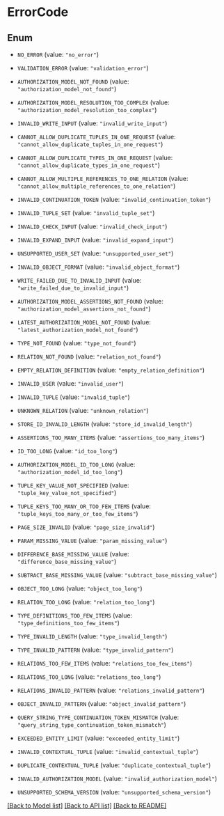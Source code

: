 # ErrorCode

## Enum


* `NO_ERROR` (value: `"no_error"`)

* `VALIDATION_ERROR` (value: `"validation_error"`)

* `AUTHORIZATION_MODEL_NOT_FOUND` (value: `"authorization_model_not_found"`)

* `AUTHORIZATION_MODEL_RESOLUTION_TOO_COMPLEX` (value: `"authorization_model_resolution_too_complex"`)

* `INVALID_WRITE_INPUT` (value: `"invalid_write_input"`)

* `CANNOT_ALLOW_DUPLICATE_TUPLES_IN_ONE_REQUEST` (value: `"cannot_allow_duplicate_tuples_in_one_request"`)

* `CANNOT_ALLOW_DUPLICATE_TYPES_IN_ONE_REQUEST` (value: `"cannot_allow_duplicate_types_in_one_request"`)

* `CANNOT_ALLOW_MULTIPLE_REFERENCES_TO_ONE_RELATION` (value: `"cannot_allow_multiple_references_to_one_relation"`)

* `INVALID_CONTINUATION_TOKEN` (value: `"invalid_continuation_token"`)

* `INVALID_TUPLE_SET` (value: `"invalid_tuple_set"`)

* `INVALID_CHECK_INPUT` (value: `"invalid_check_input"`)

* `INVALID_EXPAND_INPUT` (value: `"invalid_expand_input"`)

* `UNSUPPORTED_USER_SET` (value: `"unsupported_user_set"`)

* `INVALID_OBJECT_FORMAT` (value: `"invalid_object_format"`)

* `WRITE_FAILED_DUE_TO_INVALID_INPUT` (value: `"write_failed_due_to_invalid_input"`)

* `AUTHORIZATION_MODEL_ASSERTIONS_NOT_FOUND` (value: `"authorization_model_assertions_not_found"`)

* `LATEST_AUTHORIZATION_MODEL_NOT_FOUND` (value: `"latest_authorization_model_not_found"`)

* `TYPE_NOT_FOUND` (value: `"type_not_found"`)

* `RELATION_NOT_FOUND` (value: `"relation_not_found"`)

* `EMPTY_RELATION_DEFINITION` (value: `"empty_relation_definition"`)

* `INVALID_USER` (value: `"invalid_user"`)

* `INVALID_TUPLE` (value: `"invalid_tuple"`)

* `UNKNOWN_RELATION` (value: `"unknown_relation"`)

* `STORE_ID_INVALID_LENGTH` (value: `"store_id_invalid_length"`)

* `ASSERTIONS_TOO_MANY_ITEMS` (value: `"assertions_too_many_items"`)

* `ID_TOO_LONG` (value: `"id_too_long"`)

* `AUTHORIZATION_MODEL_ID_TOO_LONG` (value: `"authorization_model_id_too_long"`)

* `TUPLE_KEY_VALUE_NOT_SPECIFIED` (value: `"tuple_key_value_not_specified"`)

* `TUPLE_KEYS_TOO_MANY_OR_TOO_FEW_ITEMS` (value: `"tuple_keys_too_many_or_too_few_items"`)

* `PAGE_SIZE_INVALID` (value: `"page_size_invalid"`)

* `PARAM_MISSING_VALUE` (value: `"param_missing_value"`)

* `DIFFERENCE_BASE_MISSING_VALUE` (value: `"difference_base_missing_value"`)

* `SUBTRACT_BASE_MISSING_VALUE` (value: `"subtract_base_missing_value"`)

* `OBJECT_TOO_LONG` (value: `"object_too_long"`)

* `RELATION_TOO_LONG` (value: `"relation_too_long"`)

* `TYPE_DEFINITIONS_TOO_FEW_ITEMS` (value: `"type_definitions_too_few_items"`)

* `TYPE_INVALID_LENGTH` (value: `"type_invalid_length"`)

* `TYPE_INVALID_PATTERN` (value: `"type_invalid_pattern"`)

* `RELATIONS_TOO_FEW_ITEMS` (value: `"relations_too_few_items"`)

* `RELATIONS_TOO_LONG` (value: `"relations_too_long"`)

* `RELATIONS_INVALID_PATTERN` (value: `"relations_invalid_pattern"`)

* `OBJECT_INVALID_PATTERN` (value: `"object_invalid_pattern"`)

* `QUERY_STRING_TYPE_CONTINUATION_TOKEN_MISMATCH` (value: `"query_string_type_continuation_token_mismatch"`)

* `EXCEEDED_ENTITY_LIMIT` (value: `"exceeded_entity_limit"`)

* `INVALID_CONTEXTUAL_TUPLE` (value: `"invalid_contextual_tuple"`)

* `DUPLICATE_CONTEXTUAL_TUPLE` (value: `"duplicate_contextual_tuple"`)

* `INVALID_AUTHORIZATION_MODEL` (value: `"invalid_authorization_model"`)

* `UNSUPPORTED_SCHEMA_VERSION` (value: `"unsupported_schema_version"`)


[[Back to Model list]](../README.md#documentation-for-models) [[Back to API list]](../README.md#documentation-for-api-endpoints) [[Back to README]](../README.md)


